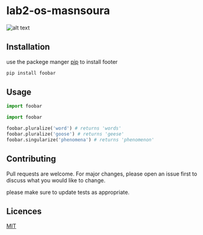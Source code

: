 # lab2-os-masnsoura
	


![alt text](https://www.pexels.com/photo/woman-wearing-blue-and-black-sun-gat-654693/)

## Installation
use the packege manger [pip](https://pip.pypa.io/en/stable/) to install footer


```bash
pip install foobar
```

## Usage
```python
import foobar

import foobar

foobar.pluralize('word') # returns 'words'
foobar.pluralize('goose') # returns 'geese'
foobar.singularize('phenomena') # returns 'phenomenon'
```

## Contributing
Pull requests are welcome. For major changes, please open an issue first to discuss what you would like to change.

please make sure to update tests as appropriate.

## Licences
[MIT](https://github.com/IslamAhmed0)




